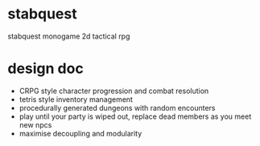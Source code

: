 # stabquest
stabquest monogame 2d tactical rpg

# design doc

* CRPG style character progression and combat resolution
* tetris style inventory management
* procedurally generated dungeons with random encounters
* play until your party is wiped out, replace dead members as you meet new npcs
* maximise decoupling and modularity